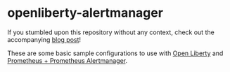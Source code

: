 # openliberty-alertmanager

If you stumbled upon this repository without any context, check out the accompanying [blog post](https://openliberty.io/blog/2020/01/29/alerts-slack-prometheus-alertmanager-open-liberty.html)!

These are some basic sample configurations to use with [Open Liberty](https://openliberty.io/) and [Prometheus + Prometheus Alertmanager](https://prometheus.io/).
